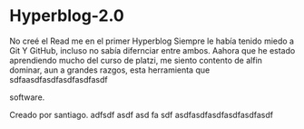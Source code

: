 # Hyperblog-2.0
No creé el Read me en el primer  Hyperblog
Siempre le había tenido miedo a Git Y GitHub, incluso no sabía difernciar entre ambos.
Aahora que he estado aprendiendo mucho del curso de platzi, me siento contento de alfin 
dominar, aun a grandes razgos, esta herramienta que sdfaasdfasdfasdfasdfasdf

software.

Creado por santiago.
adfsdf
asdf
asd
fa
sdf
asdfasdfasdfasdfasdfasdf